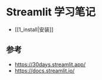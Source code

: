 # Streamlit 学习笔记

- [[1_install|安装]]

## 参考

- https://30days.streamlit.app/
- https://docs.streamlit.io/